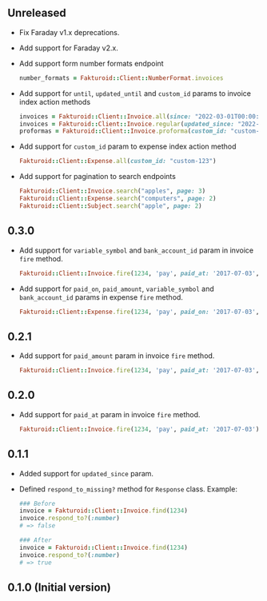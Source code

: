 ## Unreleased

- Fix Faraday v1.x deprecations.
- Add support for Faraday v2.x.
- Add support form number formats endpoint

  ```ruby
  number_formats = Fakturoid::Client::NumberFormat.invoices
  ```

- Add support for `until`, `updated_until` and `custom_id`
params to invoice index action methods

  ```ruby
  invoices = Fakturoid::Client::Invoice.all(since: "2022-03-01T00:00:00+01:00", until: "2022-03-31T23:59:59+01:00")
  invoices = Fakturoid::Client::Invoice.regular(updated_since: "2022-03-01T00:00:00+01:00", updated_until: "2022-03-31T23:59:59+01:00")
  proformas = Fakturoid::Client::Invoice.proforma(custom_id: "custom-123")
  ```

- Add support for `custom_id` param to expense index action method

  ```ruby
  Fakturoid::Client::Expense.all(custom_id: "custom-123")
  ```

- Add support for pagination to search endpoints

  ```ruby
  Fakturoid::Client::Invoice.search("apples", page: 3)
  Fakturoid::Client::Expense.search("computers", page: 2)
  Fakturoid::Client::Subject.search("apple", page: 2)
  ```

## 0.3.0

- Add support for `variable_symbol` and `bank_account_id` param in invoice `fire` method.

  ```ruby
  Fakturoid::Client::Invoice.fire(1234, 'pay', paid_at: '2017-07-03', paid_amount: '100.23', variable_symbol: '12345678', bank_account_id: 123)
  ```

- Add support for `paid_on`, `paid_amount`, `variable_symbol` and `bank_account_id` params in expense `fire` method.

  ```ruby
  Fakturoid::Client::Expense.fire(1234, 'pay', paid_on: '2017-07-03', paid_amount: '100.23', variable_symbol: '12345678', bank_account_id: 123)
  ```

## 0.2.1

- Add support for `paid_amount` param in invoice `fire` method.

  ```ruby
  Fakturoid::Client::Invoice.fire(1234, 'pay', paid_at: '2017-07-03', paid_amount: '100.23')
  ```

## 0.2.0

- Add support for `paid_at` param in invoice `fire` method.

  ```ruby
  Fakturoid::Client::Invoice.fire(1234, 'pay', paid_at: '2017-07-03')
  ```

## 0.1.1

- Added support for `updated_since` param.
- Defined `respond_to_missing?` method for `Response` class. Example:

  ```ruby
  ### Before
  invoice = Fakturoid::Client::Invoice.find(1234)
  invoice.respond_to?(:number)
  # => false

  ### After
  invoice = Fakturoid::Client::Invoice.find(1234)
  invoice.respond_to?(:number)
  # => true
  ```

## 0.1.0 (Initial version)
